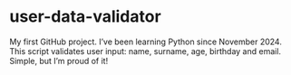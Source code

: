 # user-data-validator
My first GitHub project. I’ve been learning Python since November 2024. This script validates user input: name, surname, age, birthday and email. Simple, but I’m proud of it!
